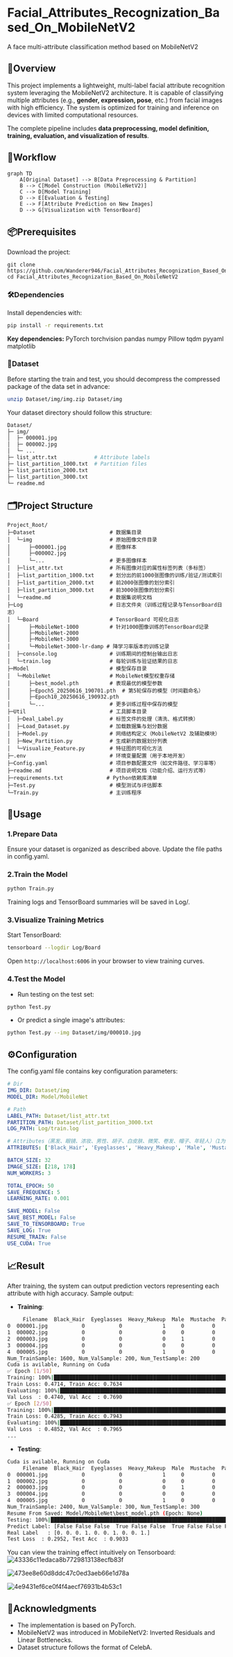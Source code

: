# Facial_Attributes_Recognization_Based_On_MobileNetV2
A face multi-attribute classification method based on MobileNetV2
## 🧠Overview
This project implements a lightweight, multi-label facial attribute recognition system leveraging the MobileNetV2 architecture. It is capable of classifying multiple attributes (e.g., **gender, expression, pose**, etc.) from facial images with high efficiency. The system is optimized for training and inference on devices with limited computational resources.

The complete pipeline includes **data preprocessing, model definition, training, evaluation, and visualization of results**.
## 🔁Workflow
```
graph TD
    A[Original Dataset] --> B[Data Preprocessing & Partition]
    B --> C[Model Construction (MobileNetV2)]
    C --> D[Model Training]
    D --> E[Evaluation & Testing]
    E --> F[Attribute Prediction on New Images]
    D --> G[Visualization with TensorBoard]
```


## 📦Prerequisites
Download the project:
```
git clone https://github.com/Wanderer946/Facial_Attributes_Recognization_Based_On_MobileNetV2.git
cd Facial_Attributes_Recognization_Based_On_MobileNetV2
```
### 🛠Dependencies
Install dependencies with:
```bash
pip install -r requirements.txt
```
**Key dependencies:**
PyTorch
torchvision
pandas
numpy
Pillow
tqdm
pyyaml
matplotlib

### 📁Dataset
Before starting the train and test, you should decompress the compressed package of the data set in advance:
```bash
unzip Dataset/img/img.zip Dataset/img
```
Your dataset directory should follow this structure:
```bash
Dataset/
├─ img/
│  ├─ 000001.jpg
│  ├─ 000002.jpg
│  └─ ...
├─ list_attr.txt            # Attribute labels
├─ list_partition_1000.txt  # Partition files
├─ list_partition_2000.txt
├─ list_partition_3000.txt
└─ readme.md
```

## 🗂Project Structure

```
Project_Root/
├─Dataset                        # 数据集目录
│  └─img                         # 原始图像文件目录
│      ├─000001.jpg              # 图像样本
│      ├─000002.jpg
│      └─...                     # 更多图像样本
│  ├─list_attr.txt               # 所有图像对应的属性标签列表（多标签）
│  ├─list_partition_1000.txt     # 划分出的前1000张图像的训练/验证/测试索引
│  ├─list_partition_2000.txt     # 前2000张图像的划分索引
│  ├─list_partition_3000.txt     # 前3000张图像的划分索引
│  └─readme.md                   # 数据集说明文档
├─Log                            # 日志文件夹（训练过程记录与TensorBoard日志）
│  └─Board                       # TensorBoard 可视化日志
│      ├─MobileNet-1000          # 针对1000图像训练的TensorBoard记录
│      ├─MobileNet-2000
│      ├─MobileNet-3000
│      └─MobileNet-3000-lr-damp # 降学习率版本的训练记录
│  ├─console.log                 # 训练期间的控制台输出日志
│  └─train.log                   # 每轮训练与验证结果的日志
├─Model                          # 模型保存目录
│  └─MobileNet                   # MobileNet模型权重存储
│      ├─best_model.pth          # 表现最优的模型参数
│      ├─Epoch5_20250616_190701.pth  # 第5轮保存的模型（时间戳命名）
│      ├─Epoch10_20250616_190932.pth
│      └─...                     # 更多训练过程中保存的模型
├─Util                           # 工具脚本目录
│  ├─Deal_Label.py               # 标签文件的处理（清洗、格式转换）
│  ├─Load_Dataset.py             # 加载数据集与划分数据
│  ├─Model.py                    # 网络结构定义（MobileNetV2 及辅助模块）
│  ├─New_Partition.py            # 生成新的数据划分列表
│  └─Visualize_Feature.py        # 特征图的可视化方法
├─.env                           # 环境变量配置（用于本地开发）
├─Config.yaml                    # 项目参数配置文件（如文件路径、学习率等）
├─readme.md                      # 项目说明文档（功能介绍、运行方式等）
├─requirements.txt              # Python依赖库清单
├─Test.py                        # 模型测试与评估脚本
└─Train.py                       # 主训练程序
```

## 🚀Usage
### 1.Prepare Data
Ensure your dataset is organized as described above. Update the file paths in config.yaml.
### 2.Train the Model
```bash
python Train.py
```
Training logs and TensorBoard summaries will be saved in Log/.
### 3.Visualize Training Metrics
Start TensorBoard:
```bash
tensorboard --logdir Log/Board
```
Open `http://localhost:6006` in your browser to view training curves.
### 4.Test the Model
- Run testing on the test set:
```bash
python Test.py
```
- Or predict a single image's attributes:
```bash
python Test.py --img Dataset/img/000010.jpg
```
## ⚙Configuration
The config.yaml file contains key configuration parameters:
```yaml
# Dir
IMG_DIR: Dataset/img
MODEL_DIR: Model/MobileNet

# Path
LABEL_PATH: Dataset/list_attr.txt
PARTITION_PATH: Dataset/list_partition_3000.txt
LOG_PATH: Log/train.log

# Attributes（黑发、眼镜、浓妆、男性、胡子、白皮肤、微笑、卷发、帽子、年轻人）（1为active，-1为negative）
ATTRIBUTES: ['Black_Hair', 'Eyeglasses', 'Heavy_Makeup', 'Male', 'Mustache', 'Pale_Skin', 'Smiling', 'Wavy_Hair', 'Wearing_Hat', 'Young']

BATCH_SIZE: 32
IMAGE_SIZE: [218, 178]
NUM_WORKERS: 3

TOTAL_EPOCH: 50
SAVE_FREQUENCE: 5
LEARNING_RATE: 0.001

SAVE_MODEL: False
SAVE_BEST_MODEL: False
SAVE_TO_TENSORBOARD: True
SAVE_LOG: True
RESUME_TRAIN: False
USE_CUDA: True
```

## 📈Result
After training, the system can output prediction vectors representing each attribute with high accuracy. Sample output:
- **Training**:
```bash
     Filename  Black_Hair  Eyeglasses  Heavy_Makeup  Male  Mustache  Pale_Skin  Smiling  Wavy_Hair  Wearing_Hat  Young
0  000001.jpg           0           0             1     0         0          0        1          0            0      1
1  000002.jpg           0           0             0     0         0          0        1          0            0      1
2  000003.jpg           0           0             0     1         0          0        0          1            0      1
3  000004.jpg           0           0             0     0         0          0        0          0            0      1
4  000005.jpg           0           0             1     0         0          0        0          0            0      1
Num_TrainSample: 1600, Num_ValSample: 200, Num_TestSample: 200
Cuda is avilable, Running on Cuda
✅ Epoch [1/50]
Training: 100%|█████████████████████████████████████████████████████████████████████████████| 50/50 [00:16<00:00,  3.03it/s] 
Train Loss: 0.4714, Train Acc: 0.7634
Evaluating: 100%|█████████████████████████████████████████████████████████████████████████████| 7/7 [00:13<00:00,  1.92s/it] 
Val Loss  : 0.4740, Val Acc  : 0.7690
✅ Epoch [2/50]
Training: 100%|█████████████████████████████████████████████████████████████████████████████| 50/50 [00:15<00:00,  3.23it/s] 
Train Loss: 0.4285, Train Acc: 0.7943
Evaluating: 100%|█████████████████████████████████████████████████████████████████████████████| 7/7 [00:13<00:00,  1.86s/it] 
Val Loss  : 0.4852, Val Acc  : 0.7965
...
```

- **Testing**:
```bash
Cuda is avilable, Running on Cuda
     Filename  Black_Hair  Eyeglasses  Heavy_Makeup  Male  Mustache  Pale_Skin  Smiling  Wavy_Hair  Wearing_Hat  Young
0  000001.jpg           0           0             1     0         0          0        1          0            0      1
1  000002.jpg           0           0             0     0         0          0        1          0            0      1
2  000003.jpg           0           0             0     1         0          0        0          1            0      1
3  000004.jpg           0           0             0     0         0          0        0          0            0      1
4  000005.jpg           0           0             1     0         0          0        0          0            0      1
Num_TrainSample: 2400, Num_ValSample: 300, Num_TestSample: 300
Resume From Saved: Model/MobileNet\best_model.pth (Epoch: None)
Testing: 100%|█████████████████████████████████████████████████████████████████████████████| 10/10 [00:12<00:00,  1.28s/it]
Predict Label: [False False False  True False False  True False False False]
Real Label   : [0. 0. 0. 1. 0. 0. 1. 0. 0. 1.]
Test Loss  : 0.2952, Test Acc  : 0.9033
```
You can view the training effect intuitively on Tensorboard:
![43336c11edaca8b7729813138ecfb83f](https://github.com/user-attachments/assets/db8f7f03-9b6b-43d0-9ecc-ee4b9a4cdef9)

![473ee8e60d8ddc47c0ed3aeb66e1d78a](https://github.com/user-attachments/assets/057080d5-debc-4e16-a399-7b43c4c6c651)

![4e9431ef6ce0f4f4aecf76931b4b53c1](https://github.com/user-attachments/assets/ebacb931-79a3-4027-ae4a-d440d4dfe162)


## 🙏Acknowledgments
- The implementation is based on PyTorch.
- MobileNetV2 was introduced in MobileNetV2: Inverted Residuals and Linear Bottlenecks.
- Dataset structure follows the format of CelebA.
